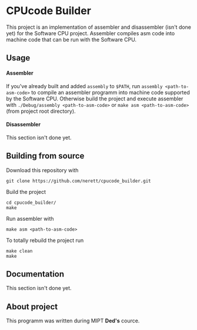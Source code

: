 # CPUcode Builder
This project is an implementation of assembler and disassembler (isn't done yet) for the Software CPU project. Assembler compiles asm code into machine code that can be run with the Software CPU.

## Usage
#### Assembler
If you've already built and added `assembly` to `$PATH`, run `assembly <path-to-asm-code>` to compile an assembler programm into machine code supported by the Software CPU. Otherwise build the project and execute assembler with `./Debug/assembly <path-to-asm-code>` or `make asm <path-to-asm-code>` (from project root directory).

#### Disassembler
This section isn't done yet.

## Building from source
Download this repository with

```
git clone https://github.com/nerett/cpucode_builder.git
```

Build the project

```
cd cpucode_builder/
make
```

Run assembler with

```
make asm <path-to-asm-code>
```

To totally rebuild the project run

```
make clean
make
```

## Documentation
This section isn't done yet.

## About project
This programm was written during MIPT **Ded's** cource.
